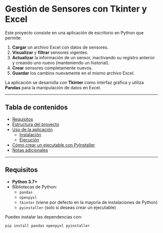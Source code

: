 # Gestión de Sensores con Tkinter y Excel

Este proyecto consiste en una aplicación de escritorio en Python que permite:

1. **Cargar** un archivo Excel con datos de sensores.  
2. **Visualizar** y **filtrar** sensores vigentes.  
3. **Actualizar** la información de un sensor, inactivando su registro anterior y creando uno nuevo (manteniendo un historial).  
4. **Crear** sensores completamente nuevos.  
5. **Guardar** los cambios nuevamente en el mismo archivo Excel.

La aplicación se desarrolla con **Tkinter** como interfaz gráfica y utiliza **Pandas** para la manipulación de datos en Excel.

---

## Tabla de contenidos

- [Requisitos](#requisitos)
- [Estructura del proyecto](#estructura-del-proyecto)
- [Uso de la aplicación](#uso-de-la-aplicación)
  - [Instalación](#instalación)
  - [Ejecución](#ejecución)
- [Cómo crear un ejecutable con PyInstaller](#cómo-crear-un-ejecutable-con-pyinstaller)
- [Notas adicionales](#notas-adicionales)

---

## Requisitos

- **Python 3.7+**  
- Bibliotecas de Python:
  - `pandas`
  - `openpyxl`
  - `tkinter` (viene por defecto en la mayoría de instalaciones de Python)
  - `pyinstaller` (solo si deseas crear un ejecutable)

Puedes instalar las dependencias con:

```bash
pip install pandas openpyxl pyinstaller
